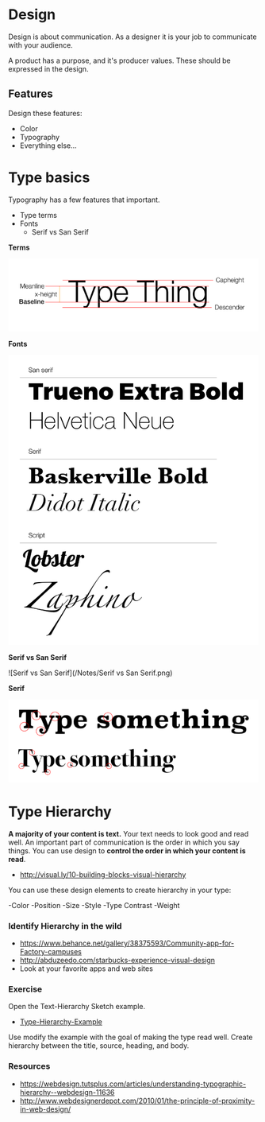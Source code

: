 # Design

Design is about communication. As a designer it is your job to communicate
with your audience.

A product has a purpose, and it's producer values. These should be expressed
in the design.

## Features

Design these features:

- Color
- Typography
- Everything else...

# Type basics

Typography has a few features that important.

- Type terms
- Fonts
  - Serif vs San Serif

__Terms__

![Type-Terms](/Notes/Type-Terms.png)

__Fonts__

![Fonts](/Notes/Type-Types.png)

__Serif vs San Serif__

![Serif vs San Serif](/Notes/Serif vs San Serif.png)

__Serif__

![Serif](/Notes/Serif.png)

# Type Hierarchy

__A majority of your content is text.__ Your text needs to look good and read well.
An important part of communication is the order in which you say things. You
can use design to **control the order in which your content is read**.

- http://visual.ly/10-building-blocks-visual-hierarchy

You can use these design elements to create hierarchy in your type:

-Color
-Position
-Size
-Style
-Type Contrast
-Weight

### Identify Hierarchy in the wild

- https://www.behance.net/gallery/38375593/Community-app-for-Factory-campuses
- http://abduzeedo.com/starbucks-experience-visual-design
- Look at your favorite apps and web sites

### Exercise

Open the Text-Hierarchy Sketch example.  

- [Type-Hierarchy-Example](./exercise/)

Use modify the example with the goal of making the type read well. Create
hierarchy between the title, source, heading, and body.

### Resources

- https://webdesign.tutsplus.com/articles/understanding-typographic-hierarchy--webdesign-11636
- http://www.webdesignerdepot.com/2010/01/the-principle-of-proximity-in-web-design/

